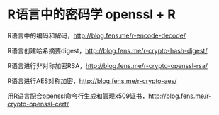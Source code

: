 # R语言中的密码学 openssl + R

R语言中的编码和解码，http://blog.fens.me/r-encode-decode/

R语言创建哈希摘要digest，http://blog.fens.me/r-crypto-hash-digest/

R语言进行非对称加密RSA，http://blog.fens.me/r-crypto-openssl-rsa/

R语言进行AES对称加密，http://blog.fens.me/r-crypto-aes/

用R语言配合openssl命令行生成和管理x509证书，http://blog.fens.me/r-crypto-openssl-cert/
